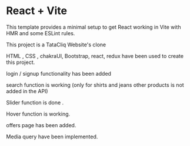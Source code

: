 # React + Vite

This template provides a minimal setup to get React working in Vite with HMR and some ESLint rules.

This project is a TataCliq Website's clone

HTML , CSS , chakraUI, Bootstrap, react, redux have been used to create this project.

login / signup functionality has been added

search function is working (only for shirts and jeans other products is not added in the API)

Slider function is done .

Hover function is working.

offers page has been added.

Media query have been implemented.